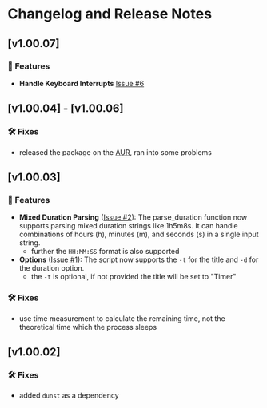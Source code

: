 # Changelog and Release Notes

## [v1.00.07]

### 🚀 Features

- **Handle Keyboard Interrupts** [Issue #6](https://github.com/bitSheriff/dunst-timer/issues/6)

## [v1.00.04] - [v1.00.06]

### 🛠 Fixes

- released the package on the [AUR](https://aur.archlinux.org/packages/dunst-timer), ran into some problems

## [v1.00.03]

### 🚀 Features

- **Mixed Duration Parsing** ([Issue #2](https://github.com/bitSheriff/dunst-timer/issues/2)): The parse_duration function now supports parsing mixed duration strings like 1h5m8s. It can handle combinations of hours (h), minutes (m), and seconds (s) in a single input string.
  - further the `HH:MM:SS` format is also supported
- **Options** ([Issue #1](https://github.com/bitSheriff/dunst-timer/issues/1)): The script now supports the `-t` for the title and `-d` for the duration option.
  - the `-t` is optional, if not provided the title will be set to "Timer"

### 🛠 Fixes

- use time measurement to calculate the remaining time, not the theoretical time which the process sleeps

## [v1.00.02]

### 🛠 Fixes

- added `dunst` as a dependency
